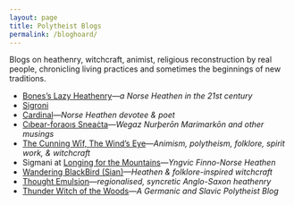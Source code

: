 ```yaml
---
layout: page
title: Polytheist Blogs
permalink: /bloghoard/
---
```


Blogs on heathenry, witchcraft, animist, religious reconstruction by real people, chronicling living practices and sometimes the beginnings of new traditions.

- [Bones’s Lazy Heathenry](https://lazyheathen.wordpress.com/)—_a Norse Heathen in the 21st century_
- [Sigroni](https://sigroni.wordpress.com/)
- [Cardinal](https://cardinalcreates.wordpress.com/)—_Norse Heathen devotee & poet_
- [Cıbear-ḟoraoıs Sneaċta](https://cibearfhoraoissneachta.wordpress.com/)—_Wegaz Nurþerōn Marimarkōn and other musings_
- [The Cunning Wīf, The Wind’s Eye](https://thewindseye.com/)—_Animism, polytheism, folklore, spirit work, & witchcraft_
- Sigmani at [Longing for the Mountains](https://longingformountains.wordpress.com/)—_Yngvic Finno-Norse Heathen_
- [Wandering BlackBird (Sian)](https://wanderingblackbird.wordpress.com/)—_Heathen & folklore-inspired witchcraft_
- [Thought Emulsion](https://thoughtemulsion.wordpress.com/)—_regionalised, syncretic Anglo-Saxon heathenry_
- [Thunder Witch of the Woods](https://thunderwitchofthewoods.wordpress.com/)—_A Germanic and Slavic Polytheist Blog_ 
